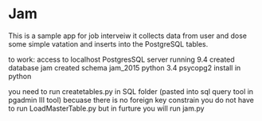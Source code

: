 # Jam
This is a sample app for job interveiw
it collects data from user and dose some simple vatation and inserts into the PostgreSQL tables.

to work:
   access to localhost PostgresSQL server running 9.4
   created database jam
   created schema jam_2015
   python 3.4
   psycopg2 install in python
   
you need to run createtables.py in SQL folder (pasted into sql query tool in pgadmin III tool)
becuase there is no foreign key constrain you do not have to run  LoadMasterTable.py but in furture you will
run jam.py

